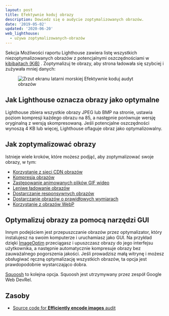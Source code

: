 ```yaml
---
layout: post
title: Efektywnie koduj obrazy
description: Dowiedz się o audycie zoptymalizowanych obrazów.
date: '2019-05-02'
updated: '2020-06-20'
web_lighthouse:
  - używa zoptymalizowanych-obrazów
---
```


Sekcja Możliwości raportu Lighthouse zawiera listę wszystkich niezoptymalizowanych obrazów z potencjalnymi oszczędnościami w [kibibajtach (KiB)](https://en.wikipedia.org/wiki/Kibibyte) . Zoptymalizuj te obrazy, aby strona ładowała się szybciej i zużywała mniej danych:

<figure class="w-figure"><img class="w-screenshot" src="uses-optimized-images.png" alt="Zrzut ekranu latarni morskiej Efektywnie koduj audyt obrazów"></figure>

## Jak Lighthouse oznacza obrazy jako optymalne

Lighthouse zbiera wszystkie obrazy JPEG lub BMP na stronie, ustawia poziom kompresji każdego obrazu na 85, a następnie porównuje wersję oryginalną z wersją skompresowaną. Jeśli potencjalne oszczędności wynoszą 4 KB lub więcej, Lighthouse oflaguje obraz jako optymalizowalny.

## Jak zoptymalizować obrazy

Istnieje wiele kroków, które możesz podjąć, aby zoptymalizować swoje obrazy, w tym:

- [Korzystanie z sieci CDN obrazów](/image-cdns/)
- [Kompresja obrazów](/use-imagemin-to-compress-images)
- [Zastępowanie animowanych plików GIF wideo](/replace-gifs-with-videos)
- [Leniwe ładowanie obrazów](/use-lazysizes-to-lazyload-images)
- [Dostarczanie responsywnych obrazów](/serve-responsive-images)
- [Dostarczanie obrazów o prawidłowych wymiarach](/serve-images-with-correct-dimensions)
- [Korzystanie z obrazów WebP](/serve-images-webp)

## Optymalizuj obrazy za pomocą narzędzi GUI

Innym podejściem jest przepuszczanie obrazów przez optymalizator, który instalujesz na swoim komputerze i uruchamiasz jako GUI. Na przykład dzięki [ImageOptim](https://imageoptim.com/mac) przeciągasz i upuszczasz obrazy do jego interfejsu użytkownika, a następnie automatycznie kompresuje obrazy bez zauważalnego pogorszenia jakości. Jeśli prowadzisz małą witrynę i możesz obsługiwać ręczną optymalizację wszystkich obrazów, ta opcja jest prawdopodobnie wystarczająco dobra.

[Squoosh](https://squoosh.app/) to kolejna opcja. Squoosh jest utrzymywany przez zespół Google Web DevRel.

## Zasoby

- [Source code for **Efficiently encode images** audit](https://github.com/GoogleChrome/lighthouse/blob/master/lighthouse-core/audits/byte-efficiency/uses-optimized-images.js)
